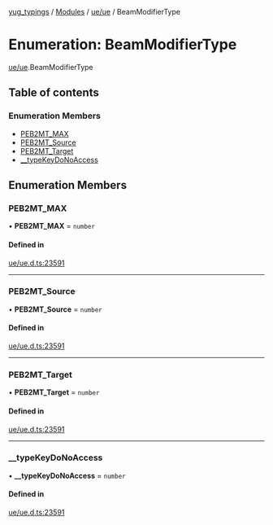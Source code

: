 [yug_typings](../README.md) / [Modules](../modules.md) / [ue/ue](../modules/ue_ue.md) / BeamModifierType

# Enumeration: BeamModifierType

[ue/ue](../modules/ue_ue.md).BeamModifierType

## Table of contents

### Enumeration Members

- [PEB2MT\_MAX](ue_ue.BeamModifierType.md#peb2mt_max)
- [PEB2MT\_Source](ue_ue.BeamModifierType.md#peb2mt_source)
- [PEB2MT\_Target](ue_ue.BeamModifierType.md#peb2mt_target)
- [\_\_typeKeyDoNoAccess](ue_ue.BeamModifierType.md#__typekeydonoaccess)

## Enumeration Members

### PEB2MT\_MAX

• **PEB2MT\_MAX** = `number`

#### Defined in

[ue/ue.d.ts:23591](https://github.com/YugMetaverse/yug_typings/blob/b7d9b19/ue/ue.d.ts#L23591)

___

### PEB2MT\_Source

• **PEB2MT\_Source** = `number`

#### Defined in

[ue/ue.d.ts:23591](https://github.com/YugMetaverse/yug_typings/blob/b7d9b19/ue/ue.d.ts#L23591)

___

### PEB2MT\_Target

• **PEB2MT\_Target** = `number`

#### Defined in

[ue/ue.d.ts:23591](https://github.com/YugMetaverse/yug_typings/blob/b7d9b19/ue/ue.d.ts#L23591)

___

### \_\_typeKeyDoNoAccess

• **\_\_typeKeyDoNoAccess** = `number`

#### Defined in

[ue/ue.d.ts:23591](https://github.com/YugMetaverse/yug_typings/blob/b7d9b19/ue/ue.d.ts#L23591)
